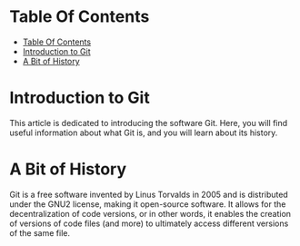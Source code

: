 # Table Of Contents

- [Table Of Contents](#table-of-contents)
- [Introduction to Git](#introduction-to-git)
- [A Bit of History](#a-bit-of-history)

# Introduction to Git

This article is dedicated to introducing the software Git. Here, you will find useful information about what Git is, and you will learn about its history.

# A Bit of History

Git is a free software invented by Linus Torvalds in 2005 and is distributed under the GNU2 license, making it open-source software. It allows for the decentralization of code versions, or in other words, it enables the creation of versions of code files (and more) to ultimately access different versions of the same file.